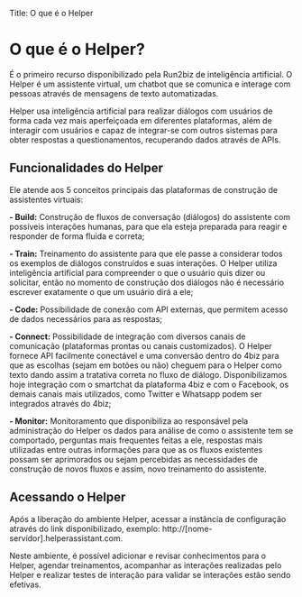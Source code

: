 Title: O que é o Helper

# O que é o Helper?

É o primeiro recurso disponibilizado pela Run2biz de inteligência artificial. O Helper é um assistente virtual, um chatbot que se comunica e interage com pessoas através de mensagens de texto automatizadas.

Helper usa inteligência artificial para realizar diálogos com usuários de forma cada vez mais aperfeiçoada em diferentes plataformas, além de interagir com usuários e capaz de integrar-se com outros sistemas para obter respostas a questionamentos, recuperando dados através de APIs.

## Funcionalidades do Helper

Ele atende aos 5 conceitos principais das plataformas de construção de assistentes virtuais:

**- Build:** Construção de fluxos de conversação (diálogos) do assistente com possíveis interações humanas, para que ela esteja preparada
para reagir e responder de forma fluida e correta;

**- Train:** Treinamento do assistente para que ele passe a considerar todos os exemplos de diálogos construídos e suas interações. O Helper utiliza inteligência artificial para compreender o que o usuário quis dizer ou solicitar, então no momento de construção dos diálogos não é necessário escrever exatamente o que um usuário dirá a ele;

**- Code:** Possibilidade de conexão com API externas, que permitem acesso de dados necessários para as respostas;

**- Connect:** Possibilidade de integração com diversos canais de comunicação (plataformas prontas ou canais customizados). O Helper fornece API facilmente conectável e uma conversão dentro do 4biz para que as escolhas (sejam em botões ou não) cheguem para o Helper como texto dando assim a tratativa correta no fluxo de diálogo. Disponibilizamos hoje integração com o smartchat da plataforma 4biz e com o Facebook, os demais canais mais utilizados, como Twitter e Whatsapp podem ser integrados através do 4biz;

**- Monitor:** Monitoramento que disponibiliza ao responsável pela administração do Helper os dados para análise de como o assistente tem se comportado, perguntas mais frequentes feitas a ele, respostas mais utilizadas entre outras informações para que as os fluxos existentes possam ser aprimorados ou sejam percebidas as necessidades de construção de novos fluxos e assim, novo treinamento do assistente.

## Acessando o Helper

Após a liberação do ambiente Helper, acessar a instância de configuração através do link disponibilizado, exemplo: http://[nome-servidor].helperassistant.com.

Neste ambiente, é possível adicionar e revisar conhecimentos para o Helper, agendar treinamentos, acompanhar as interações realizadas pelo Helper e realizar testes de interação para validar se interações estão sendo efetivas.

